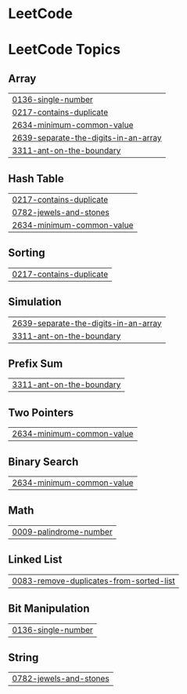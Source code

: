 # LeetCode
<!---LeetCode Topics Start-->
# LeetCode Topics
## Array
|  |
| ------- |
| [0136-single-number](https://github.com/jithinbju/LeetCode/tree/master/0136-single-number) |
| [0217-contains-duplicate](https://github.com/jithinbju/LeetCode/tree/master/0217-contains-duplicate) |
| [2634-minimum-common-value](https://github.com/jithinbju/LeetCode/tree/master/2634-minimum-common-value) |
| [2639-separate-the-digits-in-an-array](https://github.com/jithinbju/LeetCode/tree/master/2639-separate-the-digits-in-an-array) |
| [3311-ant-on-the-boundary](https://github.com/jithinbju/LeetCode/tree/master/3311-ant-on-the-boundary) |
## Hash Table
|  |
| ------- |
| [0217-contains-duplicate](https://github.com/jithinbju/LeetCode/tree/master/0217-contains-duplicate) |
| [0782-jewels-and-stones](https://github.com/jithinbju/LeetCode/tree/master/0782-jewels-and-stones) |
| [2634-minimum-common-value](https://github.com/jithinbju/LeetCode/tree/master/2634-minimum-common-value) |
## Sorting
|  |
| ------- |
| [0217-contains-duplicate](https://github.com/jithinbju/LeetCode/tree/master/0217-contains-duplicate) |
## Simulation
|  |
| ------- |
| [2639-separate-the-digits-in-an-array](https://github.com/jithinbju/LeetCode/tree/master/2639-separate-the-digits-in-an-array) |
| [3311-ant-on-the-boundary](https://github.com/jithinbju/LeetCode/tree/master/3311-ant-on-the-boundary) |
## Prefix Sum
|  |
| ------- |
| [3311-ant-on-the-boundary](https://github.com/jithinbju/LeetCode/tree/master/3311-ant-on-the-boundary) |
## Two Pointers
|  |
| ------- |
| [2634-minimum-common-value](https://github.com/jithinbju/LeetCode/tree/master/2634-minimum-common-value) |
## Binary Search
|  |
| ------- |
| [2634-minimum-common-value](https://github.com/jithinbju/LeetCode/tree/master/2634-minimum-common-value) |
## Math
|  |
| ------- |
| [0009-palindrome-number](https://github.com/jithinbju/LeetCode/tree/master/0009-palindrome-number) |
## Linked List
|  |
| ------- |
| [0083-remove-duplicates-from-sorted-list](https://github.com/jithinbju/LeetCode/tree/master/0083-remove-duplicates-from-sorted-list) |
## Bit Manipulation
|  |
| ------- |
| [0136-single-number](https://github.com/jithinbju/LeetCode/tree/master/0136-single-number) |
## String
|  |
| ------- |
| [0782-jewels-and-stones](https://github.com/jithinbju/LeetCode/tree/master/0782-jewels-and-stones) |
<!---LeetCode Topics End-->